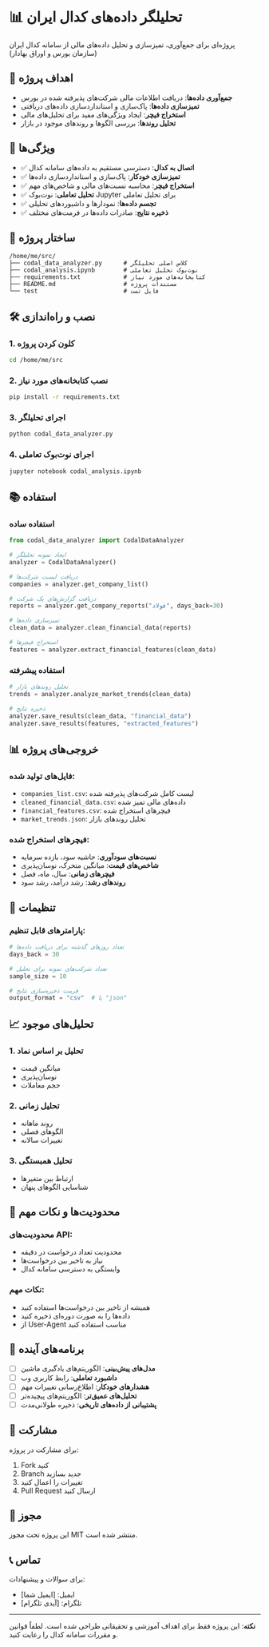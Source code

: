 # 📊 تحلیلگر داده‌های کدال ایران

پروژه‌ای برای جمع‌آوری، تمیزسازی و تحلیل داده‌های مالی از سامانه کدال ایران (سازمان بورس و اوراق بهادار)

## 🎯 اهداف پروژه

- **جمع‌آوری داده‌ها**: دریافت اطلاعات مالی شرکت‌های پذیرفته شده در بورس
- **تمیزسازی داده‌ها**: پاک‌سازی و استانداردسازی داده‌های دریافتی
- **استخراج فیچر**: ایجاد ویژگی‌های مفید برای تحلیل‌های مالی
- **تحلیل روندها**: بررسی الگوها و روندهای موجود در بازار

## 🚀 ویژگی‌ها

- ✅ **اتصال به کدال**: دسترسی مستقیم به داده‌های سامانه کدال
- ✅ **تمیزسازی خودکار**: پاک‌سازی و استانداردسازی داده‌ها
- ✅ **استخراج فیچر**: محاسبه نسبت‌های مالی و شاخص‌های مهم
- ✅ **تحلیل تعاملی**: نوت‌بوک Jupyter برای تحلیل تعاملی
- ✅ **تجسم داده‌ها**: نمودارها و داشبوردهای تحلیلی
- ✅ **ذخیره نتایج**: صادرات داده‌ها در فرمت‌های مختلف

## 📁 ساختار پروژه

```
/home/me/src/
├── codal_data_analyzer.py      # کلاس اصلی تحلیلگر
├── codal_analysis.ipynb        # نوت‌بوک تحلیل تعاملی
├── requirements.txt            # کتابخانه‌های مورد نیاز
├── README.md                   # مستندات پروژه
└── test                        # فایل تست
```

## 🛠️ نصب و راه‌اندازی

### 1. کلون کردن پروژه
```bash
cd /home/me/src
```

### 2. نصب کتابخانه‌های مورد نیاز
```bash
pip install -r requirements.txt
```

### 3. اجرای تحلیلگر
```bash
python codal_data_analyzer.py
```

### 4. اجرای نوت‌بوک تعاملی
```bash
jupyter notebook codal_analysis.ipynb
```

## 📚 استفاده

### استفاده ساده
```python
from codal_data_analyzer import CodalDataAnalyzer

# ایجاد نمونه تحلیلگر
analyzer = CodalDataAnalyzer()

# دریافت لیست شرکت‌ها
companies = analyzer.get_company_list()

# دریافت گزارش‌های یک شرکت
reports = analyzer.get_company_reports("فولاد", days_back=30)

# تمیزسازی داده‌ها
clean_data = analyzer.clean_financial_data(reports)

# استخراج فیچرها
features = analyzer.extract_financial_features(clean_data)
```

### استفاده پیشرفته
```python
# تحلیل روندهای بازار
trends = analyzer.analyze_market_trends(clean_data)

# ذخیره نتایج
analyzer.save_results(clean_data, "financial_data")
analyzer.save_results(features, "extracted_features")
```

## 📊 خروجی‌های پروژه

### فایل‌های تولید شده:
- `companies_list.csv`: لیست کامل شرکت‌های پذیرفته شده
- `cleaned_financial_data.csv`: داده‌های مالی تمیز شده
- `financial_features.csv`: فیچرهای استخراج شده
- `market_trends.json`: تحلیل روندهای بازار

### فیچرهای استخراج شده:
- **نسبت‌های سودآوری**: حاشیه سود، بازده سرمایه
- **شاخص‌های قیمت**: میانگین متحرک، نوسان‌پذیری
- **فیچرهای زمانی**: سال، ماه، فصل
- **روندهای رشد**: رشد درآمد، رشد سود

## 🔧 تنظیمات

### پارامترهای قابل تنظیم:
```python
# تعداد روزهای گذشته برای دریافت داده‌ها
days_back = 30

# تعداد شرکت‌های نمونه برای تحلیل
sample_size = 10

# فرمت ذخیره‌سازی نتایج
output_format = "csv"  # یا "json"
```

## 📈 تحلیل‌های موجود

### 1. تحلیل بر اساس نماد
- میانگین قیمت
- نوسان‌پذیری
- حجم معاملات

### 2. تحلیل زمانی
- روند ماهانه
- الگوهای فصلی
- تغییرات سالانه

### 3. تحلیل همبستگی
- ارتباط بین متغیرها
- شناسایی الگوهای پنهان

## 🚨 محدودیت‌ها و نکات مهم

### محدودیت‌های API:
- محدودیت تعداد درخواست در دقیقه
- نیاز به تاخیر بین درخواست‌ها
- وابستگی به دسترسی سامانه کدال

### نکات مهم:
- همیشه از تاخیر بین درخواست‌ها استفاده کنید
- داده‌ها را به صورت دوره‌ای ذخیره کنید
- از User-Agent مناسب استفاده کنید

## 🔮 برنامه‌های آینده

- [ ] **مدل‌های پیش‌بینی**: الگوریتم‌های یادگیری ماشین
- [ ] **داشبورد تعاملی**: رابط کاربری وب
- [ ] **هشدارهای خودکار**: اطلاع‌رسانی تغییرات مهم
- [ ] **تحلیل‌های عمیق‌تر**: الگوریتم‌های پیچیده‌تر
- [ ] **پشتیبانی از داده‌های تاریخی**: ذخیره طولانی‌مدت

## 🤝 مشارکت

برای مشارکت در پروژه:
1. Fork کنید
2. Branch جدید بسازید
3. تغییرات را اعمال کنید
4. Pull Request ارسال کنید

## 📄 مجوز

این پروژه تحت مجوز MIT منتشر شده است.

## 📞 تماس

برای سوالات و پیشنهادات:
- ایمیل: [ایمیل شما]
- تلگرام: [آیدی تلگرام]

---

**نکته**: این پروژه فقط برای اهداف آموزشی و تحقیقاتی طراحی شده است. لطفاً قوانین و مقررات سامانه کدال را رعایت کنید.
